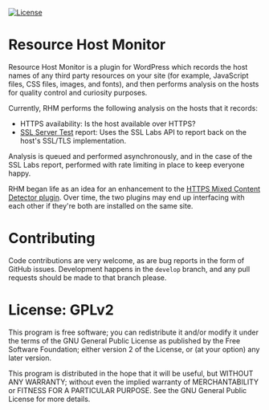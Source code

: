 [![License](https://img.shields.io/badge/license-GPL_v2%2B-blue.svg?style=flat-square)](http://opensource.org/licenses/GPL-2.0)

# Resource Host Monitor #

Resource Host Monitor is a plugin for WordPress which records the host names of any third party resources on your site (for example, JavaScript files, CSS files, images, and fonts), and then performs analysis on the hosts for quality control and curiosity purposes.

Currently, RHM performs the following analysis on the hosts that it records:

 * HTTPS availability: Is the host available over HTTPS?
 * [SSL Server Test](https://www.ssllabs.com/ssltest/) report: Uses the SSL Labs API to report back on the host's SSL/TLS implementation.

Analysis is queued and performed asynchronously, and in the case of the SSL Labs report, performed with rate limiting in place to keep everyone happy.

RHM began life as an idea for an enhancement to the [HTTPS Mixed Content Detector plugin](https://github.com/tollmanz/wordpress-https-mixed-content-detector/). Over time, the two plugins may end up interfacing with each other if they're both are installed on the same site.

# Contributing #

Code contributions are very welcome, as are bug reports in the form of GitHub issues. Development happens in the `develop` branch, and any pull requests should be made to that branch please.

# License: GPLv2 #

This program is free software; you can redistribute it and/or modify
it under the terms of the GNU General Public License as published by
the Free Software Foundation; either version 2 of the License, or
(at your option) any later version.

This program is distributed in the hope that it will be useful,
but WITHOUT ANY WARRANTY; without even the implied warranty of
MERCHANTABILITY or FITNESS FOR A PARTICULAR PURPOSE.  See the
GNU General Public License for more details.
